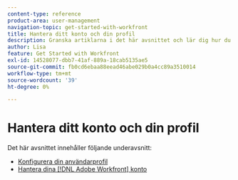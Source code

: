 ```yaml
---
content-type: reference
product-area: user-management
navigation-topic: get-started-with-workfront
title: Hantera ditt konto och din profil
description: Granska artiklarna i det här avsnittet och lär dig hur du hanterar dina [!DNL Workfront] konto och användarprofil.
author: Lisa
feature: Get Started with Workfront
exl-id: 14528077-dbb7-41af-889a-18cab5135ae5
source-git-commit: fb0cd6ebaa88eead46abe029b0a4cc89a3510014
workflow-type: tm+mt
source-wordcount: '39'
ht-degree: 0%

---
```


# Hantera ditt konto och din profil

Det här avsnittet innehåller följande underavsnitt:

* [Konfigurera din användarprofil](../../workfront-basics/manage-your-account-and-profile/configuring-your-user-profile/configure-user-profile.md)
* [Hantera dina [!DNL Adobe Workfront] konto](../../workfront-basics/manage-your-account-and-profile/managing-your-workfront-account/manage-workfront-account.md)
